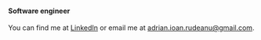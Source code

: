 

#### Software engineer

You can find me at [LinkedIn](https://www.linkedin.com/in/adrian-ioan-rudeanu-561062173/) or email me at [adrian.ioan.rudeanu@gmail.com](adrian.ioan.rudeanu@gmail.com).
